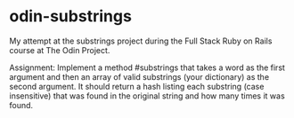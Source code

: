 # odin-substrings
My attempt at the substrings project during the Full Stack Ruby on Rails course at The Odin Project.

Assignment: Implement a method #substrings that takes a word as the first argument and then an array of valid substrings (your dictionary) as the second argument. It should return a hash listing each substring (case insensitive) that was found in the original string and how many times it was found.
